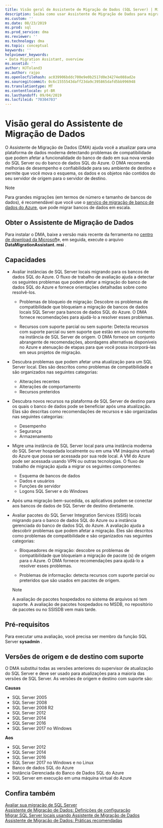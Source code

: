 ```yaml
---
title: Visão geral de Assistente de Migração de Dados (SQL Server) | Microsoft Docs
description: Saiba como usar Assistente de Migração de Dados para migrar bancos de dados do SQL Server para outros bancos de dados do SQL Server ou do Azure
ms.custom: ''
ms.date: 08/23/2019
ms.prod: sql
ms.prod_service: dma
ms.reviewer: ''
ms.technology: dma
ms.topic: conceptual
keywords: ''
helpviewer_keywords:
- Data Migration Assistant, overview
ms.assetid: ''
author: HJToland3
ms.author: rajpo
ms.openlocfilehash: ac039906bddc700e9e0b2517d0e34274e088ad2e
ms.sourcegitcommit: 0c6c1555543daff23da9c395865dafd5bb996948
ms.translationtype: MT
ms.contentlocale: pt-BR
ms.lasthandoff: 09/04/2019
ms.locfileid: "70304703"
---
```

# <a name="overview-of-data-migration-assistant"></a>Visão geral do Assistente de Migração de Dados
O Assistente de Migração de Dados (DMA) ajuda você a atualizar para uma plataforma de dados moderna detectando problemas de compatibilidade que podem afetar a funcionalidade do banco de dado em sua nova versão do SQL Server ou do banco de dados SQL do Azure. O DMA recomenda melhorias de desempenho e confiabilidade para seu ambiente de destino e permite que você mova o esquema, os dados e os objetos não contidos do seu servidor de origem para o servidor de destino.

> [!NOTE] 
> Para grandes migrações (em termos de número e tamanho de bancos de dados), é recomendável que você use o [serviço de migração de banco de dados do Azure](/azure/dms/dms-overview), que pode migrar bancos de dados em escala.
  
## <a name="get-data-migration-assistant"></a>Obter o Assistente de Migração de Dados
Para instalar o DMA, baixe a versão mais recente da ferramenta no [centro de download da Microsoft](https://www.microsoft.com/download/details.aspx?id=53595)e, em seguida, execute o arquivo **DataMigrationAssistant. msi** .

## <a name="capabilities"></a>Capacidades
- Avaliar instâncias de SQL Server locais migrando para os bancos de dados SQL do Azure. O fluxo de trabalho de avaliação ajuda a detectar os seguintes problemas que podem afetar a migração do banco de dados SQL do Azure e fornece orientações detalhadas sobre como resolvê-los.

  - Problemas de bloqueio de migração: Descobre os problemas de compatibilidade que bloqueiam a migração de bancos de dados locais SQL Server para bancos de dados SQL do Azure. O DMA fornece recomendações para ajudá-lo a resolver esses problemas.

  - Recursos com suporte parcial ou sem suporte: Detecta recursos com suporte parcial ou sem suporte que estão em uso no momento na instância de SQL Server de origem. O DMA fornece um conjunto abrangente de recomendações, abordagens alternativas disponíveis no Azure e atenuação de etapas para que você possa incorporá-las em seus projetos de migração.

- Descubra problemas que podem afetar uma atualização para um SQL Server local. Eles são descritos como problemas de compatibilidade e são organizados nas seguintes categorias:

  - Alterações recentes
  - Alterações de comportamento
  - Recursos preteridos

- Descubra novos recursos na plataforma de SQL Server de destino para os quais o banco de dados pode se beneficiar após uma atualização. Elas são descritas como recomendações de recursos e são organizadas nas seguintes categorias:

  - Desempenho
  - Segurança
  - Armazenamento

- Migre uma instância de SQL Server local para uma instância moderna do SQL Server hospedada localmente ou em uma VM (máquina virtual) do Azure que possa ser acessada por sua rede local. A VM do Azure pode ser acessada usando VPN ou outras tecnologias. O fluxo de trabalho de migração ajuda a migrar os seguintes componentes:

  - Esquema de bancos de dados
  - Dados e usuários
  - Funções de servidor
  - Logons SQL Server e do Windows

- Após uma migração bem-sucedida, os aplicativos podem se conectar aos bancos de dados de SQL Server de destino diretamente.

- Avaliar pacotes do SQL Server Integration Services (SSIS) locais migrando para o banco de dados SQL do Azure ou a instância gerenciada do banco de dados SQL do Azure. A avaliação ajuda a descobrir problemas que podem afetar a migração. Eles são descritos como problemas de compatibilidade e são organizados nas seguintes categorias:

  - Bloqueadores de migração: descobre os problemas de compatibilidade que bloqueiam a migração de pacote (s) de origem para o Azure. O DMA fornece recomendações para ajudá-lo a resolver esses problemas.

  - Problemas de informação: detecta recursos com suporte parcial ou preteridos que são usados em pacotes de origem.

  > [!NOTE]
  > A avaliação de pacotes hospedados no sistema de arquivos só tem suporte.
  > A avaliação de pacotes hospedados no MSDB, no repositório de pacotes ou no SSISDB vem mais tarde.

## <a name="prerequisites"></a>Pré-requisitos
Para executar uma avaliação, você precisa ser membro da função SQL Server **sysadmin** .

## <a name="supported-source-and-target-versions"></a>Versões de origem e de destino com suporte
O DMA substitui todas as versões anteriores do supervisor de atualização do SQL Server e deve ser usado para atualizações para a maioria das versões de SQL Server. As versões de origem e destino com suporte são:

**Causas**
- SQL Server 2005
- SQL Server 2008
- SQL Server 2008 R2
- SQL Server 2012 
- SQL Server 2014
- SQL Server 2016
- SQL Server 2017 no Windows

**Aos**
- SQL Server 2012
- SQL Server 2014
- SQL Server 2016
- SQL Server 2017 no Windows e no Linux
- Banco de dados SQL do Azure
- Instância Gerenciada do Banco de Dados SQL do Azure
- SQL Server em execução em uma máquina virtual do Azure

## <a name="see-also"></a>Confira também
[Avaliar sua migração de SQL Server](../dma/dma-assesssqlonprem.md)     
[Assistente de Migração de Dados: Definições de configuração](../dma/dma-configurationsettings.md)     
[Migrar SQL Server locais usando Assistente de Migração de Dados](../dma/dma-migrateonpremsql.md)     
[Assistente de Migração de Dados: Práticas recomendadas](../dma/dma-bestpractices.md)     
